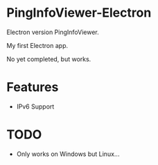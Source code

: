 # PingInfoViewer-Electron

Electron version PingInfoViewer.

My first Electron app.

No yet completed, but works.

# Features

- IPv6 Support

# TODO

- Only works on Windows but Linux...
